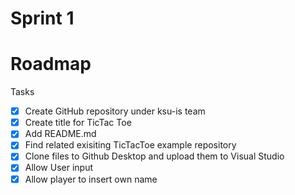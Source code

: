 # Sprint 1
# Roadmap
Tasks
- [x] Create GitHub repository under ksu-is team
- [x] Create title for TicTac Toe
- [x] Add README.md
- [x] Find related exisiting TicTacToe example repository
- [x] Clone files to Github Desktop and upload them to Visual Studio
- [x] Allow User input
- [x] Allow player to insert own name 
